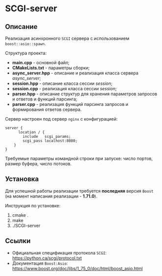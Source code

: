 # SCGI-server
## Описание
Реализация асинхронного `SCGI` сервера с использованием `boost::asio::spawn`.

Структура проекта:
* **main.cpp** - основной файл;
* **CMakeLists.txt** - параметры сборки;
* **async_server.hpp** -  описание и реализация класса сервера *async_server*;
* **session.hpp** - описание класса сессии *session*;
* **session.cpp** - реализация класса сессии *session*;
* **parser.hpp** - описание структур для хранения параметров запросов и ответов и функций парсинга;
* **parser.cpp** - реализация функций парсинга запросов и формирования ответов сервера.

Сервер настроен под сервер `nginx` с конфигурацией:

    server {
          location / {
            include   scgi_params;
            scgi_pass localhost:8080;
        }
    }

Требуемые параметры командной строки при запуске: число портов, размер буфера, число потоков.

## Установка
Для успешной работы реализации требуется **последняя** версия `Boost` (на момент написания реализации - **1.71.0**).

Инструкция по установке:
1. cmake .
2. make
3. ./SCGI-server

## Ссылки
* Официальная спецификация протокола `SCGI`: https://python.ca/scgi/protocol.txt
* Документация `Boost:Asio`: https://www.boost.org/doc/libs/1_75_0/doc/html/boost_asio.html

